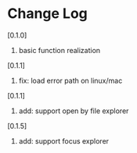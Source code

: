 # Change Log

[0.1.0]

1. basic function realization

[0.1.1]

1. fix: load error path on linux/mac

[0.1.1]

1. add: support open by file explorer

[0.1.5]

1. add: support focus explorer

